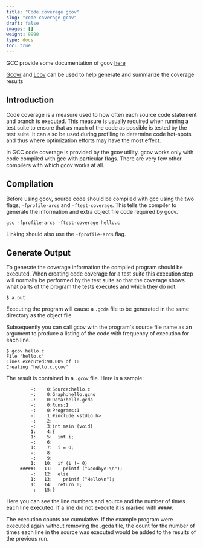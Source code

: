 ```yaml
---
title: "Code coverage gcov"
slug: "code-coverage-gcov"
draft: false
images: []
weight: 9990
type: docs
toc: true
---
```


GCC provide some documentation of gcov [here](https://gcc.gnu.org/onlinedocs/gcc/Gcov.html)

[Gcovr](http://gcovr.com/) and [Lcov](http://ltp.sourceforge.net/coverage/lcov.php) can be used to help generate and summarize the coverage results

## Introduction
Code coverage is a measure used to how often each source code statement and branch is executed. This measure is usually required when running a test suite to ensure that as much of the code as possible is tested by the test suite. It can also be used during profiling to determine code hot-spots and thus where optimization efforts may have the most effect.

In GCC code coverage is provided by the gcov utility. gcov works only with code compiled with gcc with particular flags. There are very few other compilers with which gcov works at all.

## Compilation
Before using gcov, source code should be compiled with gcc using the two flags, `-fprofile-arcs` and  `-ftest-coverage`. This tells the compiler to generate the information and extra object file code required by gcov.

    gcc -fprofile-arcs -ftest-coverage hello.c

Linking should also use the `-fprofile-arcs` flag.

## Generate Output
To generate the coverage information the compiled program should be executed. When creating code coverage for a test suite this execution step will normally be performed by the test suite so that the coverage shows what parts of the program the tests executes and which they do not.

    $ a.out

Executing the program will cause a `.gcda` file to be generated in the same directory as the object file.

Subsequently you can call gcov with the program's source file name as an argument to produce a listing of the code with frequency of execution for each line.

    $ gcov hello.c
    File 'hello.c'
    Lines executed:90.00% of 10
    Creating 'hello.c.gcov'

The result is contained in a `.gcov` file. Here is a sample:

             -:    0:Source:hello.c
             -:    0:Graph:hello.gcno
             -:    0:Data:hello.gcda
             -:    0:Runs:1
             -:    0:Programs:1
             -:    1:#include <stdio.h>
             -:    2:
             -:    3:int main (void)
             1:    4:{
             1:    5:  int i;
             -:    6:
             1:    7:  i = 0;
             -:    8:
             -:    9:
             1:   10:  if (i != 0)
         #####:   11:    printf ("Goodbye!\n");
             -:   12:  else
             1:   13:    printf ("Hello\n");
             1:   14:  return 0;
             -:   15:}

Here you can see the line numbers and source and the number of times each line executed. If a line did not execute it is marked with `#####`.

The execution counts are cumulative. If the example program were executed again without removing the .gcda file, the count for the number of times each line in the source was executed would be added to the results of the previous run.

